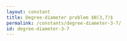 ```yaml
---
layout: constant
title: Degree-diameter problem $N(3,7)$
permalink: /constants/degree-diameter-3-7/
id: degree-diameter-3-7
---
```

